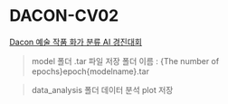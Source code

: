 # DACON-CV02

[Dacon 예술 작품 화가 분류 AI 경진대회](https://dacon.io/competitions/official/236006/overview/description)

> model 폴더
> .tar 파일 저장
> 폴더 이름 : {The number of epochs}epoch{modelname}.tar

> data_analysis 폴더
> 데이터 분석 plot 저장
